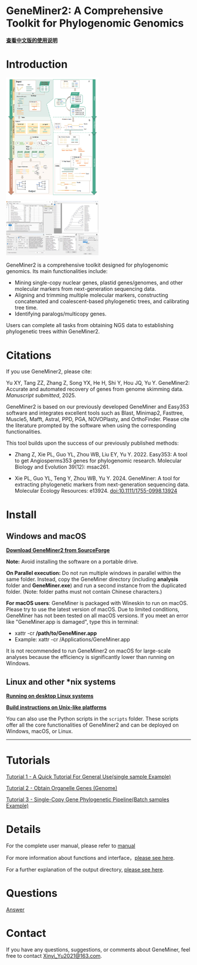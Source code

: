 # GeneMiner2: A Comprehensive Toolkit for Phylogenomic Genomics
**[查看中文版的使用说明](README_zh_cn.md)**

# Introduction


<img src="images/fig1.png" width="50%">

<img src="images/fig2.jpg" width="50%">

GeneMiner2 is a comprehensive toolkit designed for phylogenomic genomics. Its main functionalities include:
- Mining single-copy nuclear genes, plastid genes/genomes, and other molecular markers from next-generation sequencing data.
- Aligning and trimming multiple molecular markers, constructing concatenated and coalescent-based phylogenetic trees, and calibrating tree time.
- Identifying paralogs/multicopy genes.

Users can complete all tasks from obtaining NGS data to establishing phylogenetic trees within GeneMiner2.



# Citations

If you use GeneMiner2, please cite:

Yu XY, Tang ZZ, Zhang Z, Song YX, He H, Shi Y, Hou JQ, Yu Y. GeneMiner2: Accurate and automated recovery of genes from genome skimming data. *Manuscript submitted*, 2025.

GeneMiner2 is based on our previously developed GeneMiner and Easy353 software and integrates excellent tools such as Blast, Minimap2, Fasttree, Muscle5, Mafft, Astral, PPD, PGA, NOVOPlasty, and OrthoFinder. Please cite the literature prompted by the software when using the corresponding functionalities.


This tool builds upon the success of our previously published methods:

- Zhang Z, Xie PL, Guo YL, Zhou WB, Liu EY, Yu Y. 2022. Easy353: A tool to get Angiosperms353 genes for phylogenomic research. Molecular Biology and Evolution 39(12): msac261.


- Xie PL, Guo YL, Teng Y, Zhou WB, Yu Y. 2024. GeneMiner: A tool for extracting phylogenetic markers from next-generation sequencing data. Molecular Ecology Resources: e13924. [doi:10.1111/1755-0998.13924](https://www.researchgate.net/publication/377298770_GeneMiner_A_tool_for_extracting_phylogenetic_markers_from_next-generation_sequencing_data)



# Install

## Windows and macOS

**[Download GeneMiner2 from SourceForge](https://sourceforge.net/projects/geneminer/files/)**

**Note:** Avoid installing the software on a portable drive.

**On Parallel execution:** Do not run multiple windows in parallel within the same folder. Instead, copy the GeneMiner directory (including **analysis** folder and **GeneMiner.exe**) and run a second instance from the duplicated folder. (Note: folder paths must not contain Chinese characters.)

**For macOS users**: GeneMiner is packaged with Wineskin to run on macOS. Please try to use the latest version of macOS. Due to limited conditions, GeneMiner has not been tested on all macOS versions. If you meet an error like "GeneMiner.app is damaged", type this in terminal:
- xattr -cr **/path/to/GeneMiner.app**
- Example: xattr -cr /Applications/GeneMiner.app

It is not recommended to run GeneMiner2 on macOS for large-scale analyses because the efficiency is significantly lower than running on Windows.

## Linux and other \*nix systems

**[Running on desktop Linux systems](manual/EN_US/linux_desktop.md)**

**[Build instructions on Unix-like platforms](manual/EN_US/command_line.md)**

You can also use the Python scripts in the `scripts` folder. These scripts offer all the core functionalities of GeneMiner2 and can be deployed on Windows, macOS, or Linux.

---

# Tutorials

[Tutorial 1 - A Quick Tutorial For General Use(single sample Example)](/DEMO/DEMO1/DEMO1.md)


[Tutorial 2 - Obtain Organelle Genes (Genome)](/DEMO/DEMO2/DEMO2.md)

  
[Tutorial 3 - Single-Copy Gene Phylogenetic Pipeline(Batch samples Example)](DEMO/DEMO3/DEMO3.md)



# Details


For the complete user manual, please refer to [manual](manual/manual_geneminer.pdf)

For more information about functions and interface，[please see here](manual/EN_US/readme_detailed.md).

For a further explanation of the output directory,  [please see here](manual/EN_US/output.md).


# Questions
[Answer](manual/EN_US/FAQ.md)


# Contact
If you have any questions, suggestions, or comments about GeneMiner, feel free to contact Xinyi_Yu2021@163.com.




